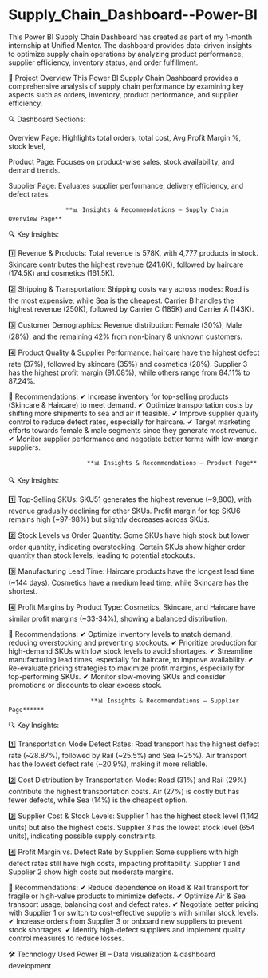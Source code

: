 # Supply_Chain_Dashboard--Power-BI
This Power BI Supply Chain Dashboard has created as part of my 1-month internship at Unified Mentor. The dashboard provides data-driven insights to optimize supply chain operations by analyzing product performance, supplier efficiency, inventory status, and order fulfillment.

🔹 Project Overview
This Power BI Supply Chain Dashboard provides a comprehensive analysis of supply chain performance by examining key aspects such as orders, inventory, product performance, and supplier efficiency.

🔍 Dashboard Sections:

Overview Page: Highlights total orders, total cost, Avg Profit Margin %, stock level, 

Product Page: Focuses on product-wise sales, stock availability, and demand trends.

Supplier Page: Evaluates supplier performance, delivery efficiency, and defect rates.



                    **📊 Insights & Recommendations – Supply Chain Overview Page**

🔍 Key Insights:

1️⃣ Revenue & Products:
Total revenue is 578K, with 4,777 products in stock.
Skincare contributes the highest revenue (241.6K), followed by haircare (174.5K) and cosmetics (161.5K).

2️⃣ Shipping & Transportation:
Shipping costs vary across modes: Road is the most expensive, while Sea is the cheapest.
Carrier B handles the highest revenue (250K), followed by Carrier C (185K) and Carrier A (143K).

3️⃣ Customer Demographics:
Revenue distribution: Female (30%), Male (28%), and the remaining 42% from non-binary & unknown customers.

4️⃣ Product Quality & Supplier Performance:
haircare have the highest defect rate (37%), followed by skincare (35%) and cosmetics (28%).
Supplier 3 has the highest profit margin (91.08%), while others range from 84.11% to 87.24%.

🚀 Recommendations:
✔ Increase inventory for top-selling products (Skincare & Haircare) to meet demand.
✔ Optimize transportation costs by shifting more shipments to sea and air if feasible.
✔ Improve supplier quality control to reduce defect rates, especially for haircare.
✔ Target marketing efforts towards female & male segments since they generate most revenue.
✔ Monitor supplier performance and negotiate better terms with low-margin suppliers.

                          **📊 Insights & Recommendations – Product Page**

🔍 Key Insights:

1️⃣ Top-Selling SKUs:
SKU51 generates the highest revenue (~9,800), with revenue gradually declining for other SKUs.
Profit margin for top SKU6 remains high (~97-98%) but slightly decreases across SKUs.

2️⃣ Stock Levels vs Order Quantity:
Some SKUs have high stock but lower order quantity, indicating overstocking.
Certain SKUs show higher order quantity than stock levels, leading to potential stockouts.

3️⃣ Manufacturing Lead Time:
Haircare products have the longest lead time (~144 days).
Cosmetics have a medium lead time, while Skincare has the shortest.

4️⃣ Profit Margins by Product Type:
Cosmetics, Skincare, and Haircare have similar profit margins (~33-34%), showing a balanced distribution.

🚀 Recommendations:
✔ Optimize inventory levels to match demand, reducing overstocking and preventing stockouts.
✔ Prioritize production for high-demand SKUs with low stock levels to avoid shortages.
✔ Streamline manufacturing lead times, especially for haircare, to improve availability.
✔ Re-evaluate pricing strategies to maximize profit margins, especially for top-performing SKUs.
✔ Monitor slow-moving SKUs and consider promotions or discounts to clear excess stock.

                           **📊 Insights & Recommendations – Supplier Page******
🔍 Key Insights:

1️⃣ Transportation Mode Defect Rates:
Road transport has the highest defect rate (~28.87%), followed by Rail (~25.5%) and Sea (~25%).
Air transport has the lowest defect rate (~20.9%), making it more reliable.

2️⃣ Cost Distribution by Transportation Mode:
Road (31%) and Rail (29%) contribute the highest transportation costs.
Air (27%) is costly but has fewer defects, while Sea (14%) is the cheapest option.

3️⃣ Supplier Cost & Stock Levels:
Supplier 1 has the highest stock level (1,142 units) but also the highest costs.
Supplier 3 has the lowest stock level (654 units), indicating possible supply constraints.

4️⃣ Profit Margin vs. Defect Rate by Supplier:
Some suppliers with high defect rates still have high costs, impacting profitability.
Supplier 1 and Supplier 2 show high costs but moderate margins.

🚀 Recommendations:
✔ Reduce dependence on Road & Rail transport for fragile or high-value products to minimize defects.
✔ Optimize Air & Sea transport usage, balancing cost and defect rates.
✔ Negotiate better pricing with Supplier 1 or switch to cost-effective suppliers with similar stock levels.
✔ Increase orders from Supplier 3 or onboard new suppliers to prevent stock shortages.
✔ Identify high-defect suppliers and implement quality control measures to reduce losses.

🛠️ Technology Used
Power BI – Data visualization & dashboard development
